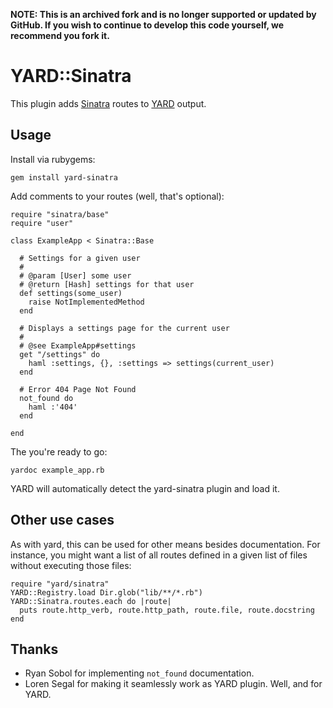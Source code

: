 **NOTE: This is an archived fork and is no longer supported or updated by GitHub. If you wish to continue to develop this code yourself, we recommend you fork it.**

YARD::Sinatra
=============

This plugin adds [Sinatra](http://sinatrarb.com) routes to [YARD](http://yardoc.org/) output.

Usage
-----

Install via rubygems:

    gem install yard-sinatra

Add comments to your routes (well, that's optional):

    require "sinatra/base"
    require "user"
    
    class ExampleApp < Sinatra::Base
    
      # Settings for a given user
      #
      # @param [User] some user
      # @return [Hash] settings for that user
      def settings(some_user)
        raise NotImplementedMethod
      end
      
      # Displays a settings page for the current user
      #
      # @see ExampleApp#settings
      get "/settings" do
        haml :settings, {}, :settings => settings(current_user)
      end
      
      # Error 404 Page Not Found
      not_found do
        haml :'404'
      end
    
    end

The you're ready to go:

    yardoc example_app.rb

YARD will automatically detect the yard-sinatra plugin and load it.

Other use cases
---------------

As with yard, this can be used for other means besides documentation.
For instance, you might want a list of all routes defined in a given list of files without executing those files:

    require "yard/sinatra"
    YARD::Registry.load Dir.glob("lib/**/*.rb")
    YARD::Sinatra.routes.each do |route|
      puts route.http_verb, route.http_path, route.file, route.docstring
    end

Thanks
------

* Ryan Sobol for implementing `not_found` documentation.
* Loren Segal for making it seamlessly work as YARD plugin.
  Well, and for YARD.
